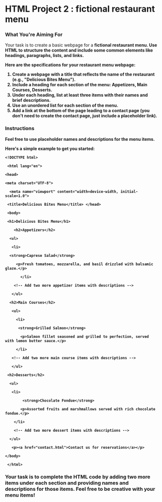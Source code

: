 # HTML Project 2 : fictional restaurant menu

### What You're Aiming For

Your task is to create a basic webpage for a <strong>fictional restaurant menu<strong>. Use HTML to structure the content and include some common elements like headings, paragraphs, lists, and links.

Here are the specifications for your restaurant menu webpage:

1. Create a webpage with a title that reflects the name of the restaurant (e.g., "Delicious Bites Menu").
2. Include a heading for each section of the menu: Appetizers, Main Courses, Desserts.
3. Under each heading, list at least three items with their names and brief descriptions.
4. Use an unordered list for each section of the menu.
5. Add a link at the bottom of the page leading to a contact page (you don't need to create the contact page, just include a placeholder link).
 

 
### Instructions

Feel free to use placeholder names and descriptions for the menu items. 

Here's a simple example to get you started:
```
<!DOCTYPE html>

 <html lang="en"> 

<head>    

<meta charset="UTF-8">  

  <meta name="viewport" content="width=device-width, initial-scale=1.0">   

 <title>Delicious Bites Menu</title> </head>

 <body>   

 <h1>Delicious Bites Menu</h1>

    <h2>Appetizers</h2>  

  <ul>     

   <li>          

  <strong>Caprese Salad</strong>       

     <p>Fresh tomatoes, mozzarella, and basil drizzled with balsamic glaze.</p> 

       </li>    

    <!-- Add two more appetizer items with descriptions --> 

   </ul>  

  <h2>Main Courses</h2> 

   <ul>   

     <li>      

      <strong>Grilled Salmon</strong>     

       <p>Salmon fillet seasoned and grilled to perfection, served with lemon butter sauce.</p>   

     </li>     

   <!-- Add two more main course items with descriptions --> 

   </ul>   

 <h2>Desserts</h2>  

  <ul>     

   <li>    

        <strong>Chocolate Fondue</strong>     

       <p>Assorted fruits and marshmallows served with rich chocolate fondue.</p>    

    </li>    

    <!-- Add two more dessert items with descriptions -->  

  </ul> 

   <p><a href="contact.html">Contact us for reservations</a></p> 

</body>

 </html>
```
### Your task is to complete the HTML code by adding two more items under each section and providing names and descriptions for those items. Feel free to be creative with your menu items!

